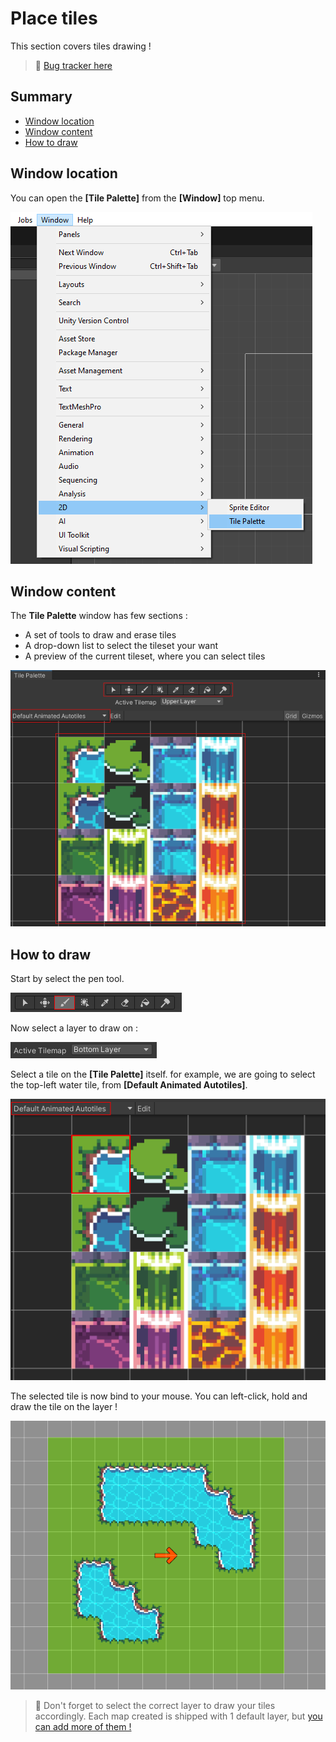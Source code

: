# Place tiles

This section covers tiles drawing !

> 🐞 [Bug tracker here](https://trello.com/b/PIzgsYov/rpg-power-forge-road-map)

## Summary
- [Window location](#window-location)
- [Window content](#window-content)
- [How to draw](#how-to-draw)

## Window location

You can open the **[Tile Palette]** from the **[Window]** top menu.

![open_tilepalette.png](./../media/place_tiles/open_tilepalette.png)


## Window content

The **Tile Palette** window has few sections :
* A set of tools to draw and erase tiles
* A drop-down list to select the tileset your want
* A preview of the current tileset, where you can select tiles

![window_tilepalette.png](./../media/place_tiles/window_tilepalette.png)


## How to draw

Start by select the pen tool.

![select_pen.png](./../media/place_tiles/select_pen.png)

Now select a layer to draw on :

![select_layer_1.png](./../media/place_tiles/select_layer_1.PNG)

Select a tile on the **[Tile Palette]** itself. for example, we are going to select the top-left water tile, from **[Default Animated Autotiles]**.

![select_tile.png](./../media/place_tiles/select_tile.png)

The selected tile is now bind to your mouse. You can left-click, hold and draw the tile on the layer !

![draw_tile.png](./../media/place_tiles/draw_tile.PNG)

> 🐲 Don't forget to select the correct layer to draw your tiles accordingly. Each map created is shipped with 1 default layer, but [you can add more of them !](./new_layer.md)